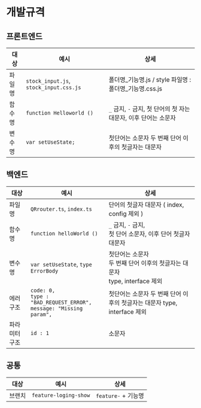 # 개발규격

## 프론트엔드

|대상|예시|상세|
|----|----|----|
|파일명|`stock_input.js`, `stock_input.css.js`| 폴더명_기능명.js / style 파일명 : 폴더명_기능명.css.js|
|함수명|`function Helloworld ()`|`_` 금지, `-` 금지, 첫 단어의 첫 자는 대문자, 이후 단어는 소문자|
|변수명|`var setUseState;`|첫단어는 소문자 두 번째 단어 이후의 첫글자는 대문자 |


## 백엔드

|대상|예시|상세|
|------|----|----|
|파일명|`QRrouter.ts`, `index.ts`| 단어의 첫글자 대문자 ( index, config 제외 )|
|함수명|`function helloWorld ()`|`_` 금지, `-` 금지, <br> 첫 단어 소문자, 이후 단어 첫글자 대문자|
|변수명|`var setUseState`, `type ErrorBody`|첫단어는 소문자 <br> 두 번째 단어 이후의 첫글자는 대문자 <br> type, interface 제외 |
|에러구조|`code: 0,`<br>`type : "BAD_REQUEST_ERROR",`<br>`message: "Missing param",`|첫단어는 소문자 두 번째 단어 이후의 첫글자는 대문자 type, interface 제외 |
|파라미터구조|`id : 1`|소문자 |


## 공통

|대상|예시|상세|
|----|----|----|
|브랜치|`feature-loging-show`|`feature-` + 기능명|
